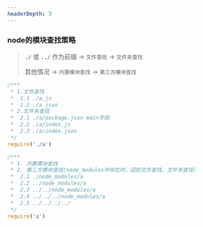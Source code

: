 ```yaml
---
headerDepth: 3
---
```


### node的模块查找策略

> **`./`** 或 **`../`** 作为前缀 -> `文件查找` -> `文件夹查找`
>
> 其他情况 -> `内置模块查找` -> `第三方模块查找`

```javascript
/***
 * 1.文件查找
 *  1.1 ./a.js
 *  1.2 ./a.json
 * 2.文件夹查找
 *  2.1 ./a/package.json main字段
 *  2.2 ./a/index.js
 *  2.3 ./a/index.json
 */
require('./a')

/***
 * 1. 内置模块查找
 * 2. 第三方模块查找(node_modules中存在时，回到文件查找、文件夹查找)
 *  2.1 ./node_modules/a
 *  2.2 ../node_modules/a
 *  2.3 ../../node_modules/a
 *  2.4 ../../../node_modules/a
 *  2.5 ../../../../
 */
require('a')
```
